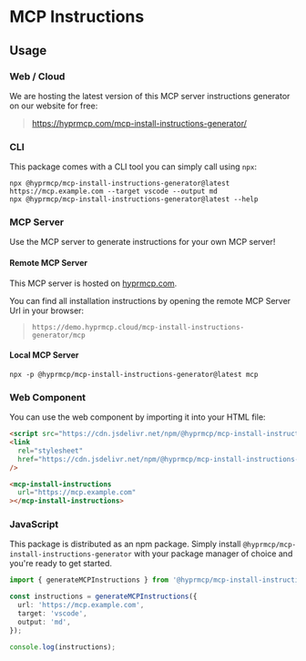 # MCP Instructions

## Usage

### Web / Cloud

We are hosting the latest version of this MCP server instructions generator on our website for free:

> https://hyprmcp.com/mcp-install-instructions-generator/

### CLI

This package comes with a CLI tool you can simply call using `npx`:

```shell
npx @hyprmcp/mcp-install-instructions-generator@latest https://mcp.example.com --target vscode --output md
npx @hyprmcp/mcp-install-instructions-generator@latest --help
```

### MCP Server

Use the MCP server to generate instructions for your own MCP server!

#### Remote MCP Server

This MCP server is hosted on [hyprmcp.com](https://hyprmcp.com/).

You can find all installation instructions by opening the remote MCP Server Url in your browser:

> ```
> https://demo.hyprmcp.cloud/mcp-install-instructions-generator/mcp
> ```

#### Local MCP Server

```shell
npx -p @hyprmcp/mcp-install-instructions-generator@latest mcp
```

### Web Component

You can use the web component by importing it into your HTML file:

<!-- x-release-please-start-version -->

```html
<script src="https://cdn.jsdelivr.net/npm/@hyprmcp/mcp-install-instructions-generator@0.2.0/dist/component/index.js"></script>
<link
  rel="stylesheet"
  href="https://cdn.jsdelivr.net/npm/@hyprmcp/mcp-install-instructions-generator@0.2.0/dist/component/index.css"
/>

<mcp-install-instructions
  url="https://mcp.example.com"
></mcp-install-instructions>
```

<!-- x-release-please-end -->

### JavaScript

This package is distributed as an npm package.
Simply install `@hyprmcp/mcp-install-instructions-generator` with your package manager of choice and you're ready to get started.

```ts
import { generateMCPInstructions } from '@hyprmcp/mcp-install-instructions';

const instructions = generateMCPInstructions({
  url: 'https://mcp.example.com',
  target: 'vscode',
  output: 'md',
});

console.log(instructions);
```
